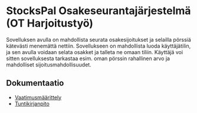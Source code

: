 # StocksPal Osakeseurantajärjestelmä (OT Harjoitustyö)
Sovelluksen avulla on mahdollista seurata osakesijoitukset ja selailla pörssiä kätevästi menemättä nettiin. Sovellukseen on mahdollista luoda käyttäjätilin, ja sen avulla voidaan selata osakket ja talleta ne omaan tiliin. Käyttäjä voi sitten sovelluksesta tarkastaa esim. oman pörssin rahallinen arvo ja mahdolliset sijoitusmahdollisuudet. 

## Dokumentaatio
- [Vaatimusmäärittely](https://www.github.com/sinyman/OT-Harjoitustyo/blob/master/harjoitustyo/dokumentaatio/vaatimusmaarittely.md)
- [Tuntikirjanpito](https://www.github.com/sinyman/OT-Harjoitustyo/blob/master/harjoitustyo/dokumentaatio/tuntikirjanpito.md)
